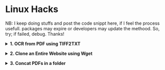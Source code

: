 # Linux Hacks
NB: I keep doing stuffs and post the code snippt here, if I feel the process usefull. packages may expire or developers may update the methood. So, try; if failed, debug. Thanks!
<br>
<p>
<details>
<summary> <b>1. OCR from PDF using TIFF2TXT</b></summary><br/>

1. Install Imagemagic, tesseract.
```
pip install imagemagic
```
2. Run this to convet the pdfs into .tiff file to keep the resulation intact.
```
convert -density 300 *.pdf -depth 8 -strip -background white -alpha off 2%5d.tiff
```
3. Extract the texts into text file.
```
tesseract filename.tiff eng > outtext //single file
```
```
for i in *.tif ; do tesseract $i stdout >> outtext;  done; //multiple files
```
  
</details>
</p>

<!--
<p>
<details>
<summary> <b>1. OCR from PDF using TIFF2TXT</b></summary><br/>
</details>
</p> -->

<p>
<details>
<summary> <b>2. Clone an Entire Website using Wget</b></summary><br/>
  
  ```
  wget --mirror --convert-links --wait=2 https://example.com/
  ```
  
</details>
</p>

<p>
<details>
<summary> <b>3. Concat PDFs in a folder</b></summary><br/>
  
  ```
  sudo apt install pdftk
  ```
  
  ```
  pdftk *.pdf cat output output.pdf
  ```
</details>
</p>


